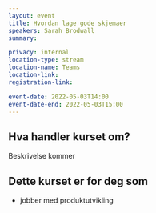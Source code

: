 ```yaml
---
layout: event
title: Hvordan lage gode skjemaer
speakers: Sarah Brodwall
summary:

privacy: internal
location-type: stream
location-name: Teams
location-link:
registration-link:

event-date: 2022-05-03T14:00
event-date-end: 2022-05-03T15:00
---
```

## Hva handler kurset om?
Beskrivelse kommer

## Dette kurset er for deg som
- jobber med produktutvikling
